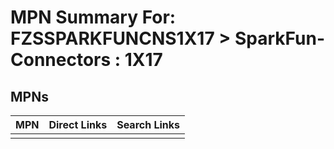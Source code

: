 



# MPN Summary For: FZSSPARKFUNCNS1X17 > SparkFun-Connectors : 1X17

## MPNs
  

|MPN|Direct Links|Search Links|
| :--- | :--- | :--- |
||||
